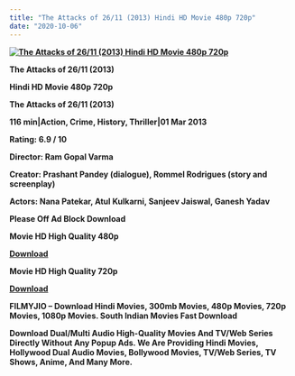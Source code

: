 ```yaml
---
title: "The Attacks of 26/11 (2013) Hindi HD Movie 480p 720p"
date: "2020-10-06"
---
```


[**![The Attacks of 26/11 (2013) Hindi HD Movie 480p 720p](https://1.bp.blogspot.com/-ur6kYpcIiU0/XxmGaZnNYhI/AAAAAAAAEHA/tjvgFn6IY_s37gDy2wsc4fmLvftdPvyQACLcBGAsYHQ/s1600/2611.webp "The Attacks of 26/11 (2013) Hindi HD Movie 480p 720p")**](https://1.bp.blogspot.com/-ur6kYpcIiU0/XxmGaZnNYhI/AAAAAAAAEHA/tjvgFn6IY_s37gDy2wsc4fmLvftdPvyQACLcBGAsYHQ/s1600/2611.webp)

 **The Attacks of 26/11 (2013)**

**Hindi HD Movie 480p 720p** 

**The Attacks of 26/11 (2013)**

**116 min|Action, Crime, History, Thriller|01 Mar 2013**

**Rating: 6.9 / 10** 

**Director: Ram Gopal Varma**

**Creator: Prashant Pandey (dialogue), Rommel Rodrigues (story and screenplay)**

**Actors: Nana Patekar, Atul Kulkarni, Sanjeev Jaiswal, Ganesh Yadav**

**Please Off Ad Block Download**

 **Movie HD High Quality 480p** 

**[Download](https://zee.gl/lXSP)** 

 **Movie HD High Quality 720p** 

**[Download](https://zee.gl/nss8k)** 

**FILMYJIO – Download Hindi Movies, 300mb Movies, 480p Movies, 720p Movies, 1080p Movies. South Indian Movies Fast Download**

**Download Dual/Multi Audio High-Quality Movies And TV/Web Series Directly Without Any Popup Ads. We Are Providing Hindi Movies, Hollywood Dual Audio Movies, Bollywood Movies, TV/Web Series, TV Shows, Anime, And Many More.**
